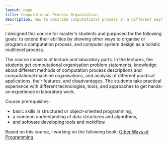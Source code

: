 ```yaml
---
layout: page
title: Computational Process Organisation
description: How to describe computational process in a different way?
---
```


I designed this course for master's students and purposed for the following goals: to extend their abilities by showing other ways to organise or program a computation process, and computer system design as a holistic multilevel process.

The course consists of lecture and laboratory parts. In the lectures, the students get computational organisation problem statements, knowledge about different methods of computation process descriptions and computational machine organisations, and analysis of different practical applications, their features, and disadvantages. The students take practical experience with different technologies, tools, and approaches to get hands-on experience in laboratory work.

Course prerequisites:

- basic skills in structured or object-oriented programming,
- a common understanding of data structures and algorithms,
- and software developing tools and workflow.

Based on this course, I working on the following book: [Other Ways of Programming](http://leanpub.com/other-ways-of-programming).
